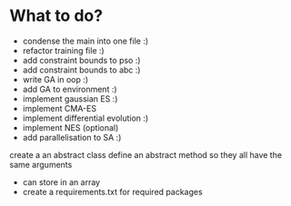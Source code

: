 # What to do?

- condense the main into one file :)
- refactor training file :)
- add constraint bounds to pso :)
- add constraint bounds to abc :)
- write GA in oop :)
- add GA to environment :)
- implement gaussian ES :)
- implement CMA-ES
- implement differential evolution :)
- implement NES (optional)
- add parallelisation to SA :)

create a an abstract class
define an abstract method so they all have the same arguments
- can store in an array 
- create a requirements.txt for required packages